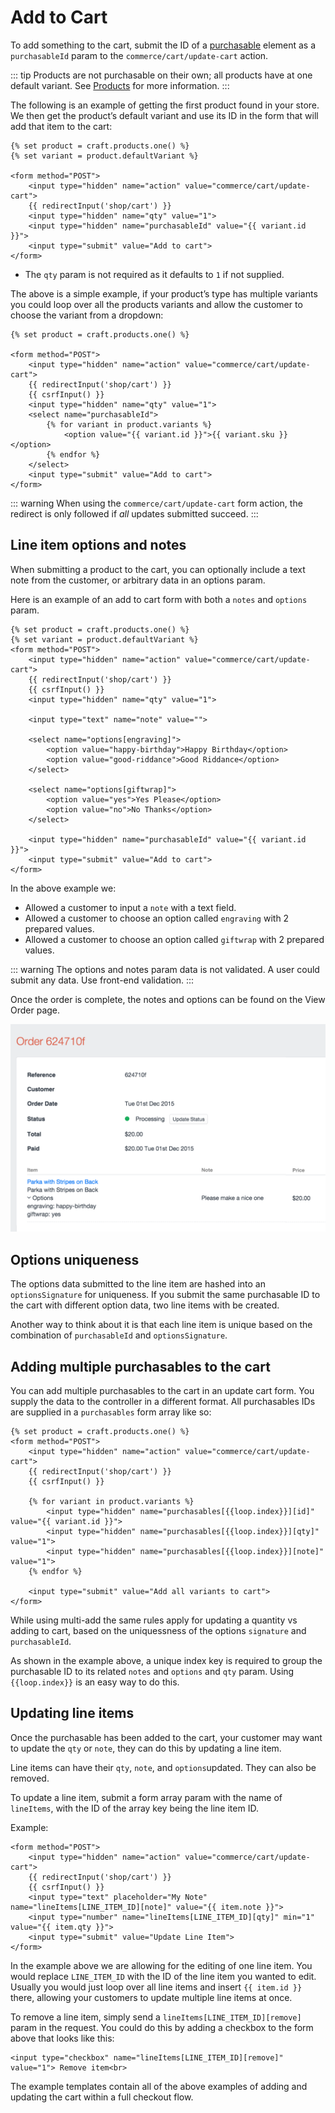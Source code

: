 # Add to Cart

To add something to the cart, submit the ID of a [purchasable](purchasables.md) element as a `purchasableId` param to the `commerce/cart/update-cart` action.

::: tip
Products are not purchasable on their own; all products have at one default variant. See [Products](products.md) for more information.
:::

The following is an example of getting the first product found in your store. We then get the product’s default variant and use its ID in the form that will add that item to the cart:

```twig
{% set product = craft.products.one() %}
{% set variant = product.defaultVariant %}

<form method="POST">
    <input type="hidden" name="action" value="commerce/cart/update-cart">
    {{ redirectInput('shop/cart') }}
    <input type="hidden" name="qty" value="1">
    <input type="hidden" name="purchasableId" value="{{ variant.id }}">
    <input type="submit" value="Add to cart">
</form>
```
* The `qty` param is not required as it defaults to `1` if not supplied.

The above is a simple example, if your product’s type has multiple variants you could loop over all the products variants and allow the customer to choose the variant from a dropdown:

```twig
{% set product = craft.products.one() %}

<form method="POST">
    <input type="hidden" name="action" value="commerce/cart/update-cart">
    {{ redirectInput('shop/cart') }}
    {{ csrfInput() }}
    <input type="hidden" name="qty" value="1">
    <select name="purchasableId">
        {% for variant in product.variants %}
            <option value="{{ variant.id }}">{{ variant.sku }}</option>
        {% endfor %}
    </select>
    <input type="submit" value="Add to cart">
</form>
```

::: warning
When using the `commerce/cart/update-cart` form action, the redirect is only followed if *all* updates submitted succeed.
:::

## Line item options and notes

When submitting a product to the cart, you can optionally include a text note from the customer, or arbitrary data in an options param.

Here is an example of an add to cart form with both a `notes` and `options` param.

```twig
{% set product = craft.products.one() %}
{% set variant = product.defaultVariant %}
<form method="POST">
    <input type="hidden" name="action" value="commerce/cart/update-cart">
    {{ redirectInput('shop/cart') }}
    {{ csrfInput() }}
    <input type="hidden" name="qty" value="1">

    <input type="text" name="note" value="">

    <select name="options[engraving]">
        <option value="happy-birthday">Happy Birthday</option>
        <option value="good-riddance">Good Riddance</option>
    </select>

    <select name="options[giftwrap]">
        <option value="yes">Yes Please</option>
        <option value="no">No Thanks</option>
    </select>

    <input type="hidden" name="purchasableId" value="{{ variant.id }}">
    <input type="submit" value="Add to cart">
</form>
```

In the above example we:

- Allowed a customer to input a `note` with a text field.
- Allowed a customer to choose an option called `engraving` with 2 prepared values.
- Allowed a customer to choose an option called `giftwrap` with 2 prepared values.

::: warning
The options and notes param data is not validated. A user could submit any data. Use front-end validation.
:::

Once the order is complete, the notes and options can be found on the View Order page.

<img src="./assets/lineitem-options-review.png" width="509" alt="Line Item Option Review.">

## Options uniqueness

The options data submitted to the line item are hashed into an `optionsSignature` for uniqueness. If you submit the same purchasable ID to the cart with different option data, two line items with be created.

Another way to think about it is that each line item is unique based on the combination of `purchasableId` and `optionsSignature`.

## Adding multiple purchasables to the cart

You can add multiple purchasables to the cart in an update cart form. You supply the data to the controller in a different format. All purchasables IDs are supplied in a `purchasables` form array like so:

```twig
{% set product = craft.products.one() %}
<form method="POST">
    <input type="hidden" name="action" value="commerce/cart/update-cart">
    {{ redirectInput('shop/cart') }}
    {{ csrfInput() }}

    {% for variant in product.variants %}
        <input type="hidden" name="purchasables[{{loop.index}}][id]" value="{{ variant.id }}">
        <input type="hidden" name="purchasables[{{loop.index}}][qty]" value="1">
        <input type="hidden" name="purchasables[{{loop.index}}][note]" value="1">
    {% endfor %}

    <input type="submit" value="Add all variants to cart">
</form>
```

While using multi-add the same rules apply for updating a quantity vs adding to cart, based on the uniquessness of the options `signature` and `purchasableId`.

As shown in the example above,  a unique index key is required to group the purchasable ID to its related `notes` and `options` and `qty` param. Using `{{loop.index}}` is an easy way to do this.

## Updating line items

Once the purchasable has been added to the cart, your customer may want to update the `qty` or `note`, they can do this by updating a line item.

Line items can have their `qty`, `note`, and `options`updated. They can also be removed.

To update a line item, submit a form array param with the name of `lineItems`, with the ID of the array key being the line item ID.

Example:

```twig
<form method="POST">
    <input type="hidden" name="action" value="commerce/cart/update-cart">
    {{ redirectInput('shop/cart') }}
    {{ csrfInput() }}
    <input type="text" placeholder="My Note" name="lineItems[LINE_ITEM_ID][note]" value="{{ item.note }}">
    <input type="number" name="lineItems[LINE_ITEM_ID][qty]" min="1" value="{{ item.qty }}">
    <input type="submit" value="Update Line Item">
</form>
```

In the example above we are allowing for the editing of one line item. You would replace `LINE_ITEM_ID` with the ID of the line item you wanted to edit. Usually you would just loop over all line items and insert `{{ item.id }}` there, allowing your customers to update multiple line items at once.

To remove a line item, simply send a `lineItems[LINE_ITEM_ID][remove]` param in the request. You could do this by adding a checkbox to the form above that looks like this:

```twig
<input type="checkbox" name="lineItems[LINE_ITEM_ID][remove]" value="1"> Remove item<br>
```

The example templates contain all of the above examples of adding and updating the cart within a full checkout flow.
